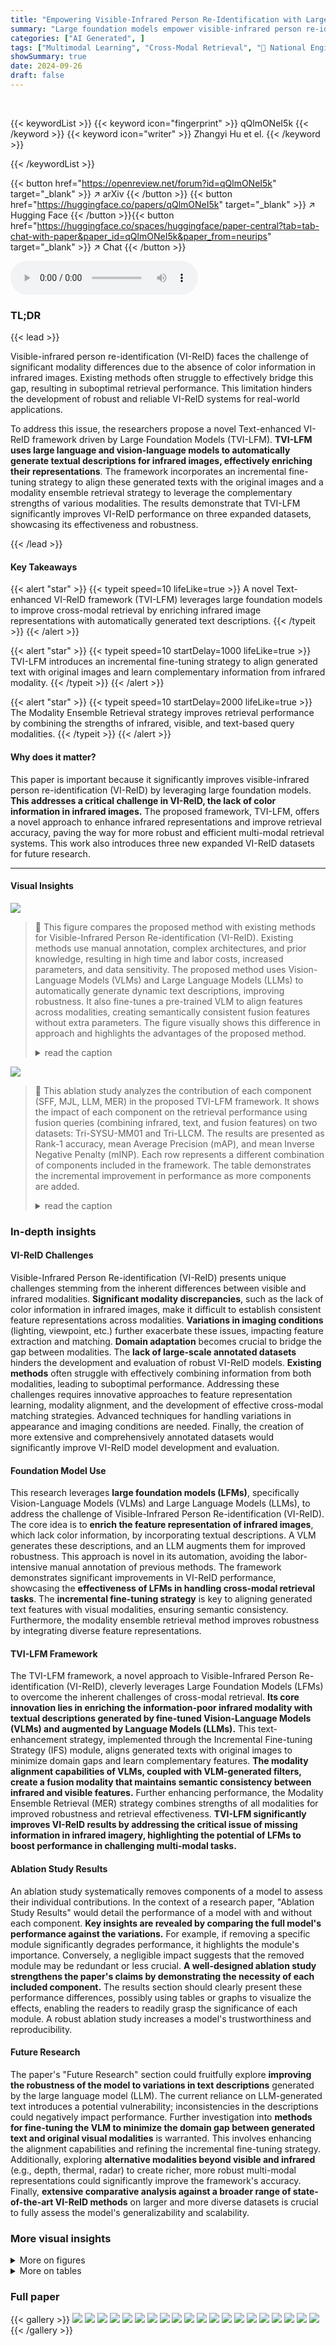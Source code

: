 ```yaml
---
title: "Empowering Visible-Infrared Person Re-Identification with Large Foundation Models"
summary: "Large foundation models empower visible-infrared person re-identification by enriching infrared image representations with automatically generated textual descriptions, significantly improving cross-m..."
categories: ["AI Generated", ]
tags: ["Multimodal Learning", "Cross-Modal Retrieval", "🏢 National Engineering Research Center for Multimedia Software,School of Computer Science,Wuhan University",]
showSummary: true
date: 2024-09-26
draft: false
---
```


<br>

{{< keywordList >}}
{{< keyword icon="fingerprint" >}} qQlmONeI5k {{< /keyword >}}
{{< keyword icon="writer" >}} Zhangyi Hu et el. {{< /keyword >}}
 
{{< /keywordList >}}

{{< button href="https://openreview.net/forum?id=qQlmONeI5k" target="_blank" >}}
↗ arXiv
{{< /button >}}
{{< button href="https://huggingface.co/papers/qQlmONeI5k" target="_blank" >}}
↗ Hugging Face
{{< /button >}}{{< button href="https://huggingface.co/spaces/huggingface/paper-central?tab=tab-chat-with-paper&paper_id=qQlmONeI5k&paper_from=neurips" target="_blank" >}}
↗ Chat
{{< /button >}}




<audio controls>
    <source src="https://ai-paper-reviewer.com/qQlmONeI5k/podcast.wav" type="audio/wav">
    Your browser does not support the audio element.
</audio>


### TL;DR


{{< lead >}}

Visible-infrared person re-identification (VI-ReID) faces the challenge of significant modality differences due to the absence of color information in infrared images. Existing methods often struggle to effectively bridge this gap, resulting in suboptimal retrieval performance.  This limitation hinders the development of robust and reliable VI-ReID systems for real-world applications.



To address this issue, the researchers propose a novel Text-enhanced VI-ReID framework driven by Large Foundation Models (TVI-LFM).  **TVI-LFM uses large language and vision-language models to automatically generate textual descriptions for infrared images, effectively enriching their representations**. The framework incorporates an incremental fine-tuning strategy to align these generated texts with the original images and a modality ensemble retrieval strategy to leverage the complementary strengths of various modalities. The results demonstrate that TVI-LFM significantly improves VI-ReID performance on three expanded datasets, showcasing its effectiveness and robustness.

{{< /lead >}}


#### Key Takeaways

{{< alert "star" >}}
{{< typeit speed=10 lifeLike=true >}} A novel Text-enhanced VI-ReID framework (TVI-LFM) leverages large foundation models to improve cross-modal retrieval by enriching infrared image representations with automatically generated text descriptions. {{< /typeit >}}
{{< /alert >}}

{{< alert "star" >}}
{{< typeit speed=10 startDelay=1000 lifeLike=true >}} TVI-LFM introduces an incremental fine-tuning strategy to align generated text with original images and learn complementary information from infrared modality. {{< /typeit >}}
{{< /alert >}}

{{< alert "star" >}}
{{< typeit speed=10 startDelay=2000 lifeLike=true >}} The Modality Ensemble Retrieval strategy improves retrieval performance by combining the strengths of infrared, visible, and text-based query modalities. {{< /typeit >}}
{{< /alert >}}

#### Why does it matter?
This paper is important because it significantly improves visible-infrared person re-identification (VI-ReID) by leveraging large foundation models.  **This addresses a critical challenge in VI-ReID, the lack of color information in infrared images.** The proposed framework, TVI-LFM, offers a novel approach to enhance infrared representations and improve retrieval accuracy, paving the way for more robust and efficient multi-modal retrieval systems.  This work also introduces three new expanded VI-ReID datasets for future research.

------
#### Visual Insights



![](https://ai-paper-reviewer.com/qQlmONeI5k/figures_1_1.jpg)

> 🔼 This figure compares the proposed method with existing methods for Visible-Infrared Person Re-identification (VI-ReID). Existing methods use manual annotation, complex architectures, and prior knowledge, resulting in high time and labor costs, increased parameters, and data sensitivity.  The proposed method uses Vision-Language Models (VLMs) and Large Language Models (LLMs) to automatically generate dynamic text descriptions, improving robustness. It also fine-tunes a pre-trained VLM to align features across modalities, creating semantically consistent fusion features without extra parameters.  The figure visually shows this difference in approach and highlights the advantages of the proposed method.
> <details>
> <summary>read the caption</summary>
> Figure 1: Illustration of our idea. Existing methods rely on fixed manual annotation, complex architecture and prior-knowledge-based optimization to enrich infrared modality. Leading to significant time and labor cost, additional parameters and data sensitivity. In contrast, our method employs VLM and LLM to automatically generate dynamic text, improving the robustness against text variation; fine-tunes a pre-trained VLM through aligning features across all modalities, enabling the framework to create fusion features semantically consistent with visible modality in a parameter-free manner.
> </details>





![](https://ai-paper-reviewer.com/qQlmONeI5k/tables_7_1.jpg)

> 🔼 This ablation study analyzes the contribution of each component (SFF, MJL, LLM, MER) in the proposed TVI-LFM framework.  It shows the impact of each component on the retrieval performance using fusion queries (combining infrared, text, and fusion features) on two datasets: Tri-SYSU-MM01 and Tri-LLCM. The results are presented as Rank-1 accuracy, mean Average Precision (mAP), and mean Inverse Negative Penalty (mINP).  Each row represents a different combination of components included in the framework. The table demonstrates the incremental improvement in performance as more components are added.
> <details>
> <summary>read the caption</summary>
> Table 1: Ablation study on fusion query (I + T → R) about each component on the performance of Tri-SYSU-MM01 and Tri-LLCM datasets. Rank (R) at first accuracy (%), mAP(%), and mINP(%) are reported.
> </details>





### In-depth insights


#### VI-ReID Challenges
Visible-Infrared Person Re-identification (VI-ReID) presents unique challenges stemming from the inherent differences between visible and infrared modalities. **Significant modality discrepancies**, such as the lack of color information in infrared images, make it difficult to establish consistent feature representations across modalities. **Variations in imaging conditions** (lighting, viewpoint, etc.) further exacerbate these issues, impacting feature extraction and matching. **Domain adaptation** becomes crucial to bridge the gap between modalities.  The **lack of large-scale annotated datasets** hinders the development and evaluation of robust VI-ReID models.  **Existing methods** often struggle with effectively combining information from both modalities, leading to suboptimal performance. Addressing these challenges requires innovative approaches to feature representation learning, modality alignment, and the development of effective cross-modal matching strategies.  Advanced techniques for handling variations in appearance and imaging conditions are needed. Finally, the creation of more extensive and comprehensively annotated datasets would significantly improve VI-ReID model development and evaluation.

#### Foundation Model Use
This research leverages **large foundation models (LFMs)**, specifically Vision-Language Models (VLMs) and Large Language Models (LLMs), to address the challenge of Visible-Infrared Person Re-identification (VI-ReID).  The core idea is to **enrich the feature representation of infrared images**, which lack color information, by incorporating textual descriptions.  A VLM generates these descriptions, and an LLM augments them for improved robustness. This approach is novel in its automation, avoiding the labor-intensive manual annotation of previous methods. The framework demonstrates significant improvements in VI-ReID performance, showcasing the **effectiveness of LFMs in handling cross-modal retrieval tasks**. The **incremental fine-tuning strategy** is key to aligning generated text features with visual modalities, ensuring semantic consistency.  Furthermore, the modality ensemble retrieval method improves robustness by integrating diverse feature representations.

#### TVI-LFM Framework
The TVI-LFM framework, a novel approach to Visible-Infrared Person Re-identification (VI-ReID), cleverly leverages Large Foundation Models (LFMs) to overcome the inherent challenges of cross-modal retrieval.  **Its core innovation lies in enriching the information-poor infrared modality with textual descriptions generated by fine-tuned Vision-Language Models (VLMs) and augmented by Language Models (LLMs).** This text-enhancement strategy, implemented through the Incremental Fine-tuning Strategy (IFS) module, aligns generated texts with original images to minimize domain gaps and learn complementary features.  **The modality alignment capabilities of VLMs, coupled with VLM-generated filters, create a fusion modality that maintains semantic consistency between infrared and visible features.**  Further enhancing performance, the Modality Ensemble Retrieval (MER) strategy combines strengths of all modalities for improved robustness and retrieval effectiveness.  **TVI-LFM significantly improves VI-ReID results by addressing the critical issue of missing information in infrared imagery, highlighting the potential of LFMs to boost performance in challenging multi-modal tasks.**

#### Ablation Study Results
An ablation study systematically removes components of a model to assess their individual contributions.  In the context of a research paper, "Ablation Study Results" would detail the performance of a model with and without each component.  **Key insights are revealed by comparing the full model's performance against the variations.**  For example, if removing a specific module significantly degrades performance, it highlights the module's importance. Conversely, a negligible impact suggests that the removed module may be redundant or less crucial. **A well-designed ablation study strengthens the paper's claims by demonstrating the necessity of each included component.**  The results section should clearly present these performance differences, possibly using tables or graphs to visualize the effects, enabling the readers to readily grasp the significance of each module.  A robust ablation study increases a model's trustworthiness and reproducibility.

#### Future Research
The paper's "Future Research" section could fruitfully explore **improving the robustness of the model to variations in text descriptions** generated by the large language model (LLM).  The current reliance on LLM-generated text introduces a potential vulnerability; inconsistencies in the descriptions could negatively impact performance.  Further investigation into **methods for fine-tuning the VLM to minimize the domain gap between generated text and original visual modalities** is warranted. This involves enhancing the alignment capabilities and refining the incremental fine-tuning strategy.  Additionally, exploring **alternative modalities beyond visible and infrared** (e.g., depth, thermal, radar) to create richer, more robust multi-modal representations could significantly improve the framework's accuracy. Finally,  **extensive comparative analysis against a broader range of state-of-the-art VI-ReID methods** on larger and more diverse datasets is crucial to fully assess the model's generalizability and scalability.


### More visual insights

<details>
<summary>More on figures
</summary>


![](https://ai-paper-reviewer.com/qQlmONeI5k/figures_3_1.jpg)

> 🔼 This figure illustrates the proposed TVI-LFM framework for visible-infrared person re-identification.  It highlights three key modules:   1. **Modality-Specific Caption (MSC):** Uses fine-tuned Vision-Language Models (VLMs) to generate captions for visible and infrared images, with an additional Large Language Model (LLM) for augmentation, enriching the infrared modality with textual information. 2. **Incremental Fine-tuning Strategy (IFS):**  Fine-tunes a pre-trained VLM to align the generated textual features with the original image features. This step creates fusion features that semantically align with visible features, leading to improved representation of infrared modality. Modality Joint Learning is also used to align the features across all modalities. 3. **Modality Ensemble Retrieval (MER):** Combines the strengths of all query modalities (infrared, visible, and text features) to create an ensemble query that leverages their complementary strengths, improving retrieval accuracy.
> <details>
> <summary>read the caption</summary>
> Figure 2: Illustration of our TVI-LFM, including Modality-Specific Caption (MSC), Incremental Fine-tuning Strategy (IFS), and Modality Ensemble Retrieval (MER). MSC utilizes fine-tuned VLMs as modal-specific captioners and employs an LLM for augmentation. IFS fine-tunes a pre-trained VLM to create fusion features semantically consistent with visible features. MER leverages the strengths of all query modalities to form ensemble queries, thereby improving the retrieval performance.
> </details>



![](https://ai-paper-reviewer.com/qQlmONeI5k/figures_5_1.jpg)

> 🔼 This figure illustrates the Semantic Filtered Fusion (SFF) module.  It shows how the module leverages the alignment between generated text features and original image features to create fusion features.  By arithmetically adding textual complementary information to the infrared features, SFF generates fusion features semantically consistent with the visible modality.  The examples highlight how color information, missing in the infrared, is effectively incorporated into the fusion features by using the text descriptions. This process ensures the semantic consistency between fusion and visible modalities.
> <details>
> <summary>read the caption</summary>
> Figure 3: The Visualization of SFF. With the aligned features of generated texts and original images, SFF creates fusion features semantically consistent with visible modality by arithmetically adding the textual complementary information for infrared modality to the infrared features.
> </details>



![](https://ai-paper-reviewer.com/qQlmONeI5k/figures_9_1.jpg)

> 🔼 This figure visualizes the effectiveness of the proposed TVI-LFM method by comparing feature distributions using t-SNE.  The top row shows t-SNE plots of feature distributions for different methods: initial features, features from a VI-ReID backbone, features from the baseline model, and features from TVI-LFM.  The different colors represent different identities, triangles represent infrared features, and circles represent visible features. This helps illustrate how well the features are separated.  The bottom row displays the distribution of intra-class (blue) and inter-class (green) distances for each method.  The goal is to show that TVI-LFM better separates features of different identities and reduces the intra-class distance while increasing inter-class distances, indicating improved performance.
> <details>
> <summary>read the caption</summary>
> Figure 4: First row (a-d) shows the t-SNE feature distribution of the 20 randomly selected identities, triangles means infrared features (w/wo textual enhancement), circles means visible features. Different colors indicate different identities. Figures in the second row (e-h) represent the intra-class (blue) and inter-class (green) distances of infrared features (w/wo textual fusion) and visible features.
> </details>



![](https://ai-paper-reviewer.com/qQlmONeI5k/figures_14_1.jpg)

> 🔼 This figure illustrates the architecture of the proposed Text-enhanced Visible-Infrared Person Re-identification framework driven by Large Foundation Models (TVI-LFM). It shows three main modules: Modality-Specific Caption (MSC), Incremental Fine-tuning Strategy (IFS), and Modality Ensemble Retrieval (MER). MSC automatically generates text captions for visible and infrared images using fine-tuned Vision-Language Models (VLMs) and augments them with a Large Language Model (LLM). IFS fine-tunes a pre-trained VLM to align generated texts with original images and creates fusion features. MER combines features from all modalities to form ensemble queries, improving retrieval performance. The figure highlights the interactions and data flow between different modules, demonstrating the overall workflow of the proposed method.
> <details>
> <summary>read the caption</summary>
> Figure 2: Illustration of our TVI-LFM, including Modality-Specific Caption (MSC), Incremental Fine-tuning Strategy (IFS), and Modality Ensemble Retrieval (MER). MSC utilizes fine-tuned VLMs as modal-specific captioners and employs an LLM for augmentation. IFS fine-tunes a pre-trained VLM to create fusion features semantically consistent with visible features. MER leverages the strengths of all query modalities to form ensemble queries, thereby improving the retrieval performance.
> </details>



![](https://ai-paper-reviewer.com/qQlmONeI5k/figures_15_1.jpg)

> 🔼 This figure illustrates the proposed TVI-LFM framework, which consists of three main modules: Modality-Specific Caption (MSC), Incremental Fine-tuning Strategy (IFS), and Modality Ensemble Retrieval (MER). MSC uses fine-tuned Vision-Language Models (VLMs) to generate captions for visible and infrared images, then leverages a Large Language Model (LLM) to augment these captions. IFS incrementally fine-tunes a pre-trained VLM to align generated textual features with original image features, creating semantically consistent fusion features.  Finally, MER combines features from all modalities to form an ensemble query, enhancing retrieval accuracy.
> <details>
> <summary>read the caption</summary>
> Figure 2: Illustration of our TVI-LFM, including Modality-Specific Caption (MSC), Incremental Fine-tuning Strategy (IFS), and Modality Ensemble Retrieval (MER). MSC utilizes fine-tuned VLMs as modal-specific captioners and employs an LLM for augmentation. IFS fine-tunes a pre-trained VLM to create fusion features semantically consistent with visible features. MER leverages the strengths of all query modalities to form ensemble queries, thereby improving the retrieval performance.
> </details>



</details>




<details>
<summary>More on tables
</summary>


![](https://ai-paper-reviewer.com/qQlmONeI5k/tables_8_1.jpg)
> 🔼 This table compares the performance of the proposed TVI-LFM method with other state-of-the-art methods on the Tri-SYSU-MM01 dataset.  It shows the Rank-1 accuracy (R-1), mean Average Precision (mAP), and mean Inverse Negative Penalty (mINP) for both 'All Search' and 'Indoor Search' scenarios. The methods are categorized by their type (I → R for visible-to-infrared retrieval, and I + T → R for visible-infrared retrieval enhanced with text).  The table highlights the superior performance of TVI-LFM compared to existing approaches.
> <details>
> <summary>read the caption</summary>
> Table 2: Comparison with the state-of-the-art methods on the proposed Tri-SYSU-MM01.
> </details>

![](https://ai-paper-reviewer.com/qQlmONeI5k/tables_8_2.jpg)
> 🔼 This table compares the performance of the proposed TVI-LFM model against several state-of-the-art methods on two datasets: Tri-RegDB and Tri-LLCM.  The comparison is made using three metrics: Rank-1 accuracy (R-1), mean Average Precision (mAP), and mean Inverse Negative Penalty (mINP). The table shows that TVI-LFM outperforms other methods on both datasets, achieving higher values for all three metrics.
> <details>
> <summary>read the caption</summary>
> Table 3: Comparison with the state-of-the-art methods on the proposed Tri-RegDB and Tri-LLCM.
> </details>

![](https://ai-paper-reviewer.com/qQlmONeI5k/tables_14_1.jpg)
> 🔼 This table presents a summary of the statistics for the three expanded datasets used in the experiments: Tri-LLCM, Tri-RegDB, and Tri-SYSU-MM01. For each dataset, it shows the number of identities (#ID), RGB images (#RGB), infrared images (#IR), and generated text descriptions (#Text).  These statistics provide context for understanding the scale and characteristics of the data used to evaluate the proposed model.
> <details>
> <summary>read the caption</summary>
> Table 4: Dataset statistics
> </details>

![](https://ai-paper-reviewer.com/qQlmONeI5k/tables_17_1.jpg)
> 🔼 This table presents the results of an ablation study conducted to evaluate the impact of each component of the proposed TVI-LFM framework on the Tri-SYSU-MM01 and Tri-LLCM datasets. The study systematically removes each component to assess its effect on the performance metrics: Rank-1 accuracy (R1), mean Average Precision (mAP), and mean Inverse Negative Penalty (mINP).  The table shows how each component (SFF, MJL, LLM, MER) contributes to the overall performance improvement of the framework.
> <details>
> <summary>read the caption</summary>
> Table 1: Ablation study on fusion query (I + T → R) about each component on the performance of Tri-SYSU-MM01 and Tri-LLCM datasets. Rank (R) at first accuracy (%), mAP(%), and mINP(%) are reported.
> </details>

</details>




### Full paper

{{< gallery >}}
<img src="https://ai-paper-reviewer.com/qQlmONeI5k/1.png" class="grid-w50 md:grid-w33 xl:grid-w25" />
<img src="https://ai-paper-reviewer.com/qQlmONeI5k/2.png" class="grid-w50 md:grid-w33 xl:grid-w25" />
<img src="https://ai-paper-reviewer.com/qQlmONeI5k/3.png" class="grid-w50 md:grid-w33 xl:grid-w25" />
<img src="https://ai-paper-reviewer.com/qQlmONeI5k/4.png" class="grid-w50 md:grid-w33 xl:grid-w25" />
<img src="https://ai-paper-reviewer.com/qQlmONeI5k/5.png" class="grid-w50 md:grid-w33 xl:grid-w25" />
<img src="https://ai-paper-reviewer.com/qQlmONeI5k/6.png" class="grid-w50 md:grid-w33 xl:grid-w25" />
<img src="https://ai-paper-reviewer.com/qQlmONeI5k/7.png" class="grid-w50 md:grid-w33 xl:grid-w25" />
<img src="https://ai-paper-reviewer.com/qQlmONeI5k/8.png" class="grid-w50 md:grid-w33 xl:grid-w25" />
<img src="https://ai-paper-reviewer.com/qQlmONeI5k/9.png" class="grid-w50 md:grid-w33 xl:grid-w25" />
<img src="https://ai-paper-reviewer.com/qQlmONeI5k/10.png" class="grid-w50 md:grid-w33 xl:grid-w25" />
<img src="https://ai-paper-reviewer.com/qQlmONeI5k/11.png" class="grid-w50 md:grid-w33 xl:grid-w25" />
<img src="https://ai-paper-reviewer.com/qQlmONeI5k/12.png" class="grid-w50 md:grid-w33 xl:grid-w25" />
<img src="https://ai-paper-reviewer.com/qQlmONeI5k/13.png" class="grid-w50 md:grid-w33 xl:grid-w25" />
<img src="https://ai-paper-reviewer.com/qQlmONeI5k/14.png" class="grid-w50 md:grid-w33 xl:grid-w25" />
<img src="https://ai-paper-reviewer.com/qQlmONeI5k/15.png" class="grid-w50 md:grid-w33 xl:grid-w25" />
<img src="https://ai-paper-reviewer.com/qQlmONeI5k/16.png" class="grid-w50 md:grid-w33 xl:grid-w25" />
<img src="https://ai-paper-reviewer.com/qQlmONeI5k/17.png" class="grid-w50 md:grid-w33 xl:grid-w25" />
<img src="https://ai-paper-reviewer.com/qQlmONeI5k/18.png" class="grid-w50 md:grid-w33 xl:grid-w25" />
<img src="https://ai-paper-reviewer.com/qQlmONeI5k/19.png" class="grid-w50 md:grid-w33 xl:grid-w25" />
<img src="https://ai-paper-reviewer.com/qQlmONeI5k/20.png" class="grid-w50 md:grid-w33 xl:grid-w25" />
{{< /gallery >}}